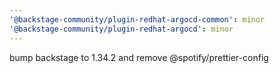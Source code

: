 ```yaml
---
'@backstage-community/plugin-redhat-argocd-common': minor
'@backstage-community/plugin-redhat-argocd': minor
---
```


bump backstage to 1.34.2 and remove @spotify/prettier-config
